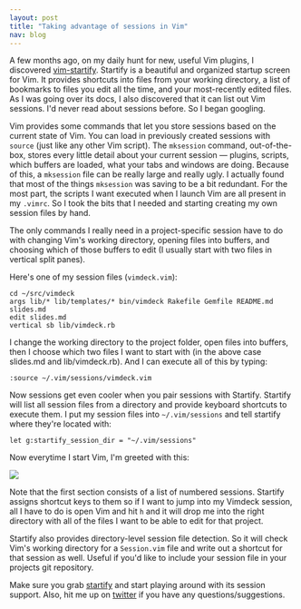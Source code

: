```yaml
---
layout: post
title: "Taking advantage of sessions in Vim"
nav: blog
---
```


A few months ago, on my daily hunt for new, useful Vim plugins, I discovered
[vim-startify](http://github.com/mhinz/vim-startify). Startify is a beautiful
and organized startup screen for Vim. It provides shortcuts into files from
your working directory, a list of bookmarks to files you edit all the time, and
your most-recently edited files. As I was going over its docs, I also
discovered that it can list out Vim sessions. I'd never read about sessions
before. So I began googling.

Vim provides some commands that let you store sessions based on the current
state of Vim. You can load in previously created sessions with `source` (just
like any other Vim script). The `mksession` command, out-of-the-box, stores every
little detail about your current session &mdash; plugins, scripts, which buffers are
loaded, what your tabs and windows are doing.  Because of this, a `mksession`
file can be really large and really ugly. I actually found that most of the
things `mksession` was saving to be a bit redundant. For the most part, the
scripts I want executed when I launch Vim are all present in my `.vimrc`. So I
took the bits that I needed and starting creating my own session files by hand.

The only commands I really need in a project-specific session have to do with
changing Vim's working directory, opening files into buffers, and choosing
which of those buffers to edit (I usually start with two files in vertical
split panes).

Here's one of my session files (`vimdeck.vim`):

<div class="highlight">
<pre><code><span class="k">cd</span> ~/src/vimdeck
<span class="k">args</span> lib/* lib/templates/* bin/vimdeck Rakefile Gemfile README.md slides.md
<span class="k">edit</span> slides.md
<span class="k">vertical sb</span> lib/vimdeck.rb</code></pre>
</div>

I change the working directory to the project folder, open files into buffers,
then I choose which two files I want to start with (in the above case slides.md
and lib/vimdeck.rb). And I can execute all of this by typing:

```
:source ~/.vim/sessions/vimdeck.vim
```

Now sessions get even cooler when you pair sessions with Startify. Startify
will list all session files from a directory and provide keyboard shortcuts to
execute them. I put my session files into `~/.vim/sessions` and tell startify
where they're located with:

```
let g:startify_session_dir = "~/.vim/sessions"
```

Now everytime I start Vim, I'm greeted with this:

![](http://awes0.me/startify.png)

Note that the first section consists of a list of numbered sessions. Startify
assigns shortcut keys to them so if I want to jump into my Vimdeck session, all
I have to do is open Vim and hit `h` and it will drop me into the right
directory with all of the files I want to be able to edit for that project.

Startify also provides directory-level session file detection. So it will check Vim's
working directory for a `Session.vim` file and write out a shortcut for that
session as well. Useful if you'd like to include your session file in your
projects git repository.

Make sure you grab [startify](http://github.com/mhinz/vim-startify) and start
playing around with its session support. Also, hit me up on
[twitter](http://twitter.com/tybenz) if you have any questions/suggestions.
